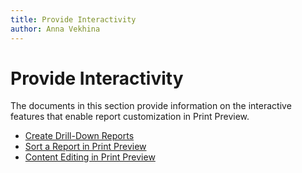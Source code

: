 ```yaml
---
title: Provide Interactivity
author: Anna Vekhina
---
```

# Provide Interactivity

The documents in this section provide information on the interactive features that enable report customization in Print Preview.

* [Create Drill-Down Reports](provide-interactivity\create-drill-down-reports.md)
* [Sort a Report in Print Preview](provide-interactivity\sort-a-report-in-print-preview.md)
* [Content Editing in Print Preview](provide-interactivity\edit-content-in-print-preview.md)
